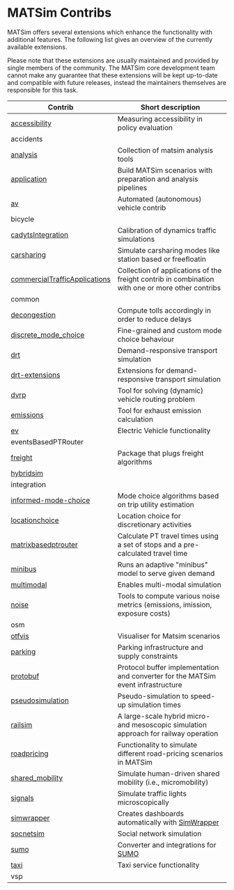 # MATSim Contribs

MATSim offers several extensions which enhance the functionality with additional features. 
The following list gives an overview of the currently available extensions.

Please note that these extensions are usually maintained and provided by single members of the community. 
The MATSim core development team cannot make any guarantee that these extensions will be kept up-to-date and compatible with future releases, instead the maintainers themselves are responsible for this task.


| Contrib                                                                  | Short description                               |
|--------------------------------------------------------------------------|-------------------------------------------------|
| [accessibility](accessibility/README.md)                                 | Measuring accessibility in policy evaluation
| accidents                                                                |
| [analysis](analysis/README.md)                                           |  Collection of matsim analysis tools
| [application](application/README.md)                                     | Build MATSim scenarios with preparation and analysis pipelines
| [av](av/README.md)                                                       | Automated (autonomous) vehicle contrib
| bicycle                                                                  |
| [cadytsIntegration](cadytsIntegration/README.md)                         | Calibration of dynamics traffic simulations
| [carsharing](carsharing/README.md)                                       | Simulate carsharing modes like station based or freefloatin
| [commercialTrafficApplications](commercialTrafficApplications/README.md) | Collection of applications of the freight contrib in combination with one or more other contribs
| common                                                                   |
| [decongestion](decongestion/README.md)                                   | Compute tolls accordingly in order to reduce delays
| [discrete_mode_choice](discrete_mode_choice/README.md)                   |  Fine-grained and custom mode choice behaviour  
| [drt](drt/README.md)                                                     |  Demand-responsive transport simulation
| [drt-extensions](drt-extensions/README.md)                               |  Extensions for demand-responsive transport simulation
| [dvrp](dvrp/README.md)                                                   | Tool for solving (dynamic) vehicle routing problem
| [emissions](emissions/README.md)                                         | Tool for exhaust emission calculation
| [ev](ev/README.md)                                                       | Electric Vehicle functionality
| eventsBasedPTRouter                                                      |
| [freight](freight/README.md)                                             | Package that plugs freight algorithms
| [hybridsim](hybridsim/README.md)                                         |
| integration                                                              |
| [informed-mode-choice](informed-mode-choice/README.md)                   | Mode choice algorithms based on trip utility estimation
| [locationchoice](locationchoice/README.md)                               | Location choice for discretionary activities
| [matrixbasedptrouter](matrixbasedptrouter/README.md)                     | Calculate PT travel times using a set of stops and a pre-calculated travel time 
| [minibus](minibus/README.md)                                             | Runs an adaptive "minibus" model to serve given demand
| [multimodal](multimodal/README.md)                                       | Enables multi-modal simulation
| [noise](noise/README.md)                                                 | Tools to compute various noise metrics (emissions, imission, exposure costs)
| osm                                                                      |
| [otfvis](otfvis/README.md)                                               | Visualiser for Matsim scenarios
| [parking](parking/README.md)                                             | Parking infrastructure and supply constraints
| [protobuf](protobuf/README.md)                                           | Protocol buffer implementation and converter for the MATSim event infrastructure
| [pseudosimulation](pseudosimulation/README.md)                           | Pseudo-simulation to speed-up simulation times
| [railsim](railsim/README.md)                                             | A large-scale hybrid micro- and mesoscopic simulation approach for railway operation
| [roadpricing](roadpricing/README.md)                                     | Functionality to simulate different road-pricing scenarios in MATSim
| [shared_mobility](shared_mobility/README.md)                             | Simulate human-driven shared mobility (i.e., micromobility)
| [signals](signals/README.md)                                             | Simulate traffic lights microscopically
| [simwrapper](simwrapper/README.md)                                       | Creates dashboards automatically with [SimWrapper](https://simwrapper.github.io/)
| [socnetsim](socnetsim/README.md)                                         | Social network simulation
| [sumo](sumo/README.md)                                                   | Converter and integrations for [SUMO](https://sumo.dlr.de/])
| [taxi](taxi/README.md)                                                   | Taxi service functionality
| vsp                                                                      |
